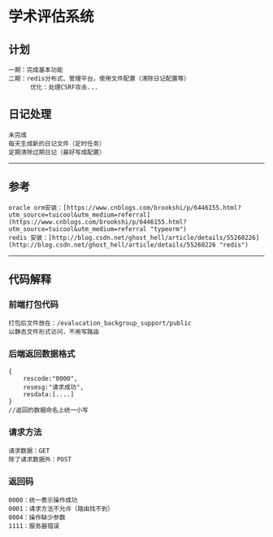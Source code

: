 # 学术评估系统

## 计划
	一期：完成基本功能
	二期：redis分布式、管理平台，使用文件配置（清除日记配置等）
		  优化：处理CSRF攻击...
 
## 日记处理
	未完成
	每天生成新的日记文件（定时任务）
	定期清除过期日记（最好写成配置）

-----
## 参考
	oracle orm安装：[https://www.cnblogs.com/brookshi/p/6446155.html?utm_source=tuicool&utm_medium=referral](https://www.cnblogs.com/brookshi/p/6446155.html?utm_source=tuicool&utm_medium=referral "typeorm")
	redis 安装：[http://blog.csdn.net/ghost_hell/article/details/55260226](http://blog.csdn.net/ghost_hell/article/details/55260226 "redis")

----
## 代码解释

### 前端打包代码
	打包后文件放在：/evalucation_backgroup_support/public
	以静态文件形式访问，不用写路由

### 后端返回数据格式
	{
		rescode:"0000",
		resmsg:"请求成功",
		resdata:[....]
	}
	//返回的数据命名上统一小写

### 请求方法
	请求数据：GET
	除了请求数据外：POST

### 返回码
	0000：统一表示操作成功
	0001：请求方法不允许（路由找不到）
	0004：操作缺少参数
	1111：服务器错误
